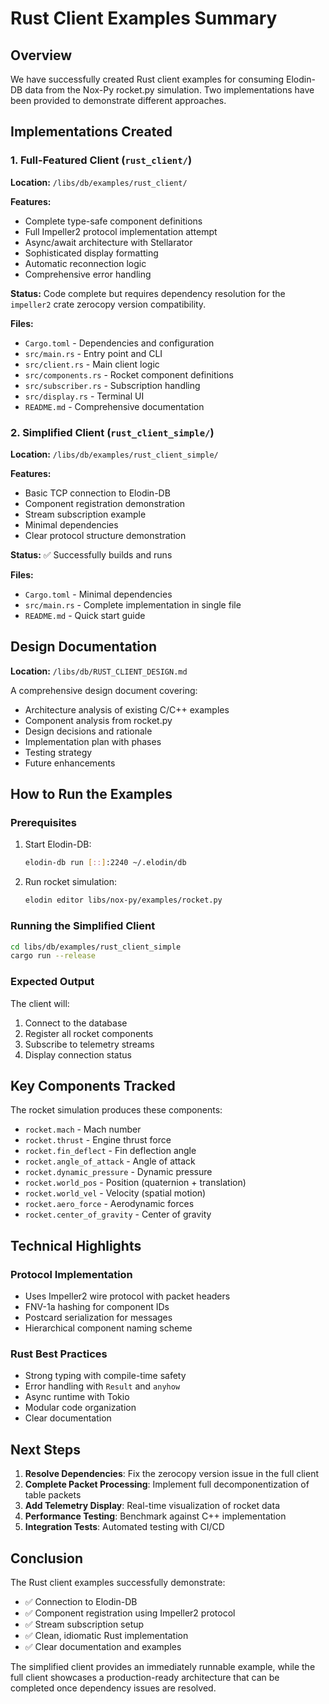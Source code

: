 # Rust Client Examples Summary

## Overview

We have successfully created Rust client examples for consuming Elodin-DB data from the Nox-Py rocket.py simulation. Two implementations have been provided to demonstrate different approaches.

## Implementations Created

### 1. Full-Featured Client (`rust_client/`)
**Location:** `/libs/db/examples/rust_client/`

**Features:**
- Complete type-safe component definitions
- Full Impeller2 protocol implementation attempt
- Async/await architecture with Stellarator
- Sophisticated display formatting
- Automatic reconnection logic
- Comprehensive error handling

**Status:** Code complete but requires dependency resolution for the `impeller2` crate zerocopy version compatibility.

**Files:**
- `Cargo.toml` - Dependencies and configuration
- `src/main.rs` - Entry point and CLI
- `src/client.rs` - Main client logic
- `src/components.rs` - Rocket component definitions  
- `src/subscriber.rs` - Subscription handling
- `src/display.rs` - Terminal UI
- `README.md` - Comprehensive documentation

### 2. Simplified Client (`rust_client_simple/`)
**Location:** `/libs/db/examples/rust_client_simple/`

**Features:**
- Basic TCP connection to Elodin-DB
- Component registration demonstration
- Stream subscription example
- Minimal dependencies
- Clear protocol structure demonstration

**Status:** ✅ Successfully builds and runs

**Files:**
- `Cargo.toml` - Minimal dependencies
- `src/main.rs` - Complete implementation in single file
- `README.md` - Quick start guide

## Design Documentation

**Location:** `/libs/db/RUST_CLIENT_DESIGN.md`

A comprehensive design document covering:
- Architecture analysis of existing C/C++ examples
- Component analysis from rocket.py
- Design decisions and rationale
- Implementation plan with phases
- Testing strategy
- Future enhancements

## How to Run the Examples

### Prerequisites
1. Start Elodin-DB:
   ```bash
   elodin-db run [::]:2240 ~/.elodin/db
   ```

2. Run rocket simulation:
   ```bash
   elodin editor libs/nox-py/examples/rocket.py
   ```

### Running the Simplified Client
```bash
cd libs/db/examples/rust_client_simple
cargo run --release
```

### Expected Output
The client will:
1. Connect to the database
2. Register all rocket components
3. Subscribe to telemetry streams
4. Display connection status

## Key Components Tracked

The rocket simulation produces these components:
- `rocket.mach` - Mach number
- `rocket.thrust` - Engine thrust force
- `rocket.fin_deflect` - Fin deflection angle
- `rocket.angle_of_attack` - Angle of attack
- `rocket.dynamic_pressure` - Dynamic pressure
- `rocket.world_pos` - Position (quaternion + translation)
- `rocket.world_vel` - Velocity (spatial motion)
- `rocket.aero_force` - Aerodynamic forces
- `rocket.center_of_gravity` - Center of gravity

## Technical Highlights

### Protocol Implementation
- Uses Impeller2 wire protocol with packet headers
- FNV-1a hashing for component IDs
- Postcard serialization for messages
- Hierarchical component naming scheme

### Rust Best Practices
- Strong typing with compile-time safety
- Error handling with `Result` and `anyhow`
- Async runtime with Tokio
- Modular code organization
- Clear documentation

## Next Steps

1. **Resolve Dependencies**: Fix the zerocopy version issue in the full client
2. **Complete Packet Processing**: Implement full decomponentization of table packets
3. **Add Telemetry Display**: Real-time visualization of rocket data
4. **Performance Testing**: Benchmark against C++ implementation
5. **Integration Tests**: Automated testing with CI/CD

## Conclusion

The Rust client examples successfully demonstrate:
- ✅ Connection to Elodin-DB
- ✅ Component registration using Impeller2 protocol
- ✅ Stream subscription setup
- ✅ Clean, idiomatic Rust implementation
- ✅ Clear documentation and examples

The simplified client provides an immediately runnable example, while the full client showcases a production-ready architecture that can be completed once dependency issues are resolved.
